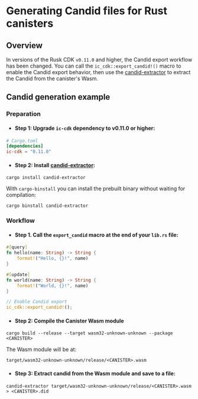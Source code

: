 # Generating Candid files for Rust canisters

## Overview

In versions of the Rusk CDK `v0.11.0` and higher, the Candid export workflow has been changed.
You can call the `ic_cdk::export_candid!()` macro to enable the Candid export behavior, then use the [candid-extractor](https://github.com/dfinity/cdk-rs/tree/main/src/candid-extractor) to extract the Candid from the canister's Wasm.

## Candid generation example

### Preparation

- #### Step 1: Upgrade `ic-cdk` dependency to v0.11.0 or higher:

```toml
# Cargo.toml
[dependencies]
ic-cdk = "0.11.0"
```

- #### Step 2: Install [candid-extractor](https://github.com/dfinity/cdk-rs/tree/main/src/candid-extractor):

```
cargo install candid-extractor
```

With `cargo-binstall` you can install the prebuilt binary without waiting for compilation:

```
cargo binstall candid-extractor
```

### Workflow

- #### Step 1. Call the `export_candid` macro at the end of your `lib.rs` file:

```rust
#[query]
fn hello(name: String) -> String {
    format!("Hello, {}!", name)
}

#[update]
fn world(name: String) -> String {
    format!("World, {}!", name)
}

// Enable Candid export
ic_cdk::export_candid!();
```

- #### Step 2: Compile the Canister Wasm module

```
cargo build --release --target wasm32-unknown-unknown --package <CANISTER>
```

The Wasm module will be at:

```
target/wasm32-unknown-unknown/release/<CANISTER>.wasm
```

- #### Step 3: Extract candid from the Wasm module and save to a file:

```
candid-extractor target/wasm32-unknown-unknown/release/<CANISTER>.wasm > <CANISTER>.did
```
